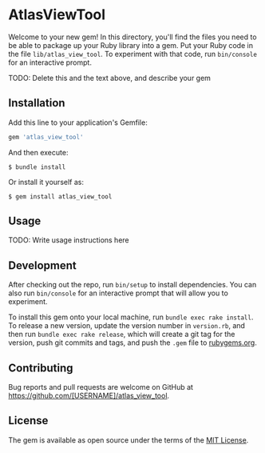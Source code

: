 # AtlasViewTool

Welcome to your new gem! In this directory, you'll find the files you need to be able to package up your Ruby library into a gem. Put your Ruby code in the file `lib/atlas_view_tool`. To experiment with that code, run `bin/console` for an interactive prompt.

TODO: Delete this and the text above, and describe your gem

## Installation

Add this line to your application's Gemfile:

```ruby
gem 'atlas_view_tool'
```

And then execute:

    $ bundle install

Or install it yourself as:

    $ gem install atlas_view_tool

## Usage

TODO: Write usage instructions here

## Development

After checking out the repo, run `bin/setup` to install dependencies. You can also run `bin/console` for an interactive prompt that will allow you to experiment.

To install this gem onto your local machine, run `bundle exec rake install`. To release a new version, update the version number in `version.rb`, and then run `bundle exec rake release`, which will create a git tag for the version, push git commits and tags, and push the `.gem` file to [rubygems.org](https://rubygems.org).

## Contributing

Bug reports and pull requests are welcome on GitHub at https://github.com/[USERNAME]/atlas_view_tool.


## License

The gem is available as open source under the terms of the [MIT License](https://opensource.org/licenses/MIT).
